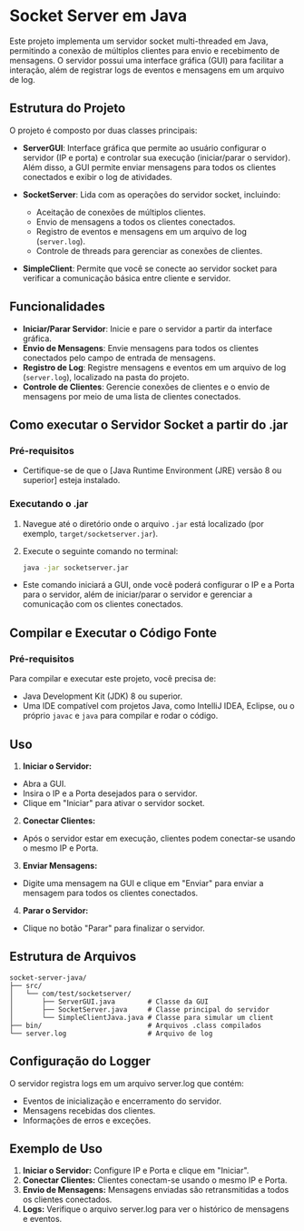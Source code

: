 # Socket Server em Java

Este projeto implementa um servidor socket multi-threaded em Java, permitindo a conexão de múltiplos clientes para envio e recebimento de mensagens. O servidor possui uma interface gráfica (GUI) para facilitar a interação, além de registrar logs de eventos e mensagens em um arquivo de log.

## Estrutura do Projeto

O projeto é composto por duas classes principais:

- **ServerGUI**: Interface gráfica que permite ao usuário configurar o servidor (IP e porta) e controlar sua execução (iniciar/parar o servidor). Além disso, a GUI permite enviar mensagens para todos os clientes conectados e exibir o log de atividades.

- **SocketServer**: Lida com as operações do servidor socket, incluindo:
  - Aceitação de conexões de múltiplos clientes.
  - Envio de mensagens a todos os clientes conectados.
  - Registro de eventos e mensagens em um arquivo de log (`server.log`).
  - Controle de threads para gerenciar as conexões de clientes.
 
- **SimpleClient**: Permite que você se conecte ao servidor socket para verificar a comunicação básica entre cliente e servidor.

## Funcionalidades

- **Iniciar/Parar Servidor**: Inicie e pare o servidor a partir da interface gráfica.
- **Envio de Mensagens**: Envie mensagens para todos os clientes conectados pelo campo de entrada de mensagens.
- **Registro de Log**: Registre mensagens e eventos em um arquivo de log (`server.log`), localizado na pasta do projeto.
- **Controle de Clientes**: Gerencie conexões de clientes e o envio de mensagens por meio de uma lista de clientes conectados.

## Como executar o Servidor Socket a partir do .jar

### Pré-requisitos
- Certifique-se de que o [Java Runtime Environment (JRE) versão 8 ou superior] esteja instalado.

### Executando o .jar

1. Navegue até o diretório onde o arquivo `.jar` está localizado (por exemplo, `target/socketserver.jar`).
2. Execute o seguinte comando no terminal:

   ```bash
   java -jar socketserver.jar

- Este comando iniciará a GUI, onde você poderá configurar o IP e a Porta para o servidor, além de iniciar/parar o servidor e gerenciar a comunicação com os clientes conectados.

## Compilar e Executar o Código Fonte
### Pré-requisitos

Para compilar e executar este projeto, você precisa de:

- Java Development Kit (JDK) 8 ou superior.
- Uma IDE compatível com projetos Java, como IntelliJ IDEA, Eclipse, ou o próprio `javac` e `java` para compilar e rodar o código.

## Uso

1. **Iniciar o Servidor:**
  - Abra a GUI.
  - Insira o IP e a Porta desejados para o servidor.
  - Clique em "Iniciar" para ativar o servidor socket.
2. **Conectar Clientes:**
  - Após o servidor estar em execução, clientes podem conectar-se usando o mesmo IP e Porta.
3. **Enviar Mensagens:**
  - Digite uma mensagem na GUI e clique em "Enviar" para enviar a mensagem para todos os clientes conectados.
4. **Parar o Servidor:**
  - Clique no botão "Parar" para finalizar o servidor.

## Estrutura de Arquivos

```plaintext
socket-server-java/
├── src/
│   └── com/test/socketserver/
│       ├── ServerGUI.java        # Classe da GUI
│       ├── SocketServer.java     # Classe principal do servidor
│       └── SimpleClientJava.java # Classe para simular um client
├── bin/                          # Arquivos .class compilados
└── server.log                    # Arquivo de log
````

## Configuração do Logger

O servidor registra logs em um arquivo server.log que contém:

  - Eventos de inicialização e encerramento do servidor.
  - Mensagens recebidas dos clientes.
  - Informações de erros e exceções.

## Exemplo de Uso

1. **Iniciar o Servidor:** Configure IP e Porta e clique em "Iniciar".
2. **Conectar Clientes:** Clientes conectam-se usando o mesmo IP e Porta.
3. **Envio de Mensagens:** Mensagens enviadas são retransmitidas a todos os clientes conectados.
4. **Logs:** Verifique o arquivo server.log para ver o histórico de mensagens e eventos.
